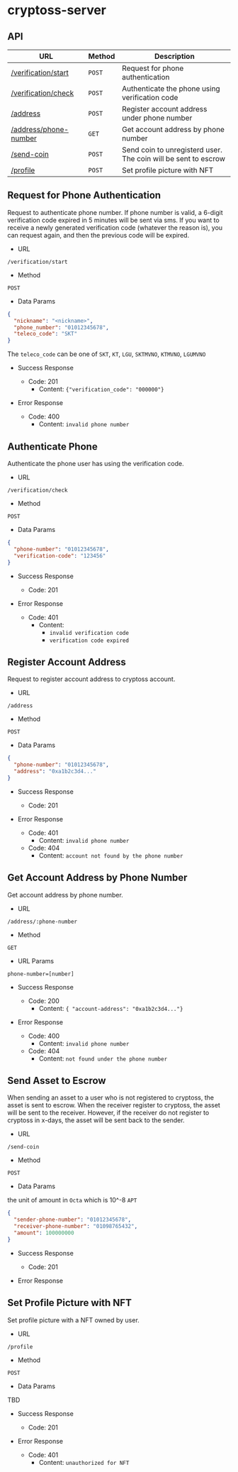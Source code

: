 # cryptoss-server

## API

| URL                                                           | Method | Description                                                    |
|---------------------------------------------------------------|--------|----------------------------------------------------------------|
| [/verification/start](#request-for-phone-authentication)      | `POST` | Request for phone authentication                               |
| [/verification/check](#authenticate-phone)                    | `POST` | Authenticate the phone using verification code                 |
| [/address](#register-account-address)                         | `POST` | Register account address under phone number                    |
| [/address/phone-number](#get-account-address-by-phone-number) | `GET`  | Get account address by phone number                            |
| [/send-coin](#send-asset-to-escrow)                           | `POST` | Send coin to unregisterd user. The coin will be sent to escrow |
| [/profile](#set-profile-picture-with-nft)                     | `POST` | Set profile picture with NFT                                   |


## Request for Phone Authentication

Request to authenticate phone number. If phone number is valid, a 6-digit verification code expired in 5 minutes will be sent via sms.
If you want to receive a newly generated verification code (whatever the reason is), you can request again, and then the previous code will be expired. 

- URL

`/verification/start`

- Method

`POST`

- Data Params

```json
{
  "nickname": "<nickname>",
  "phone_number": "01012345678",
  "teleco_code": "SKT"
}
```

The `teleco_code` can be one of `SKT`, `KT`, `LGU`, `SKTMVNO`, `KTMVNO`, `LGUMVNO`

- Success Response
  - Code: 201
    - Content: `{"verification_code": "000000"}`


- Error Response
  - Code: 400
    - Content: `invalid phone number`

## Authenticate Phone

Authenticate the phone user has using the verification code.

- URL

`/verification/check`

- Method

`POST`

- Data Params

```json
{
  "phone-number": "01012345678",
  "verification-code": "123456"
}
```

- Success Response
  - Code: 201

- Error Response
  - Code: 401
    - Content: 
      - `invalid verification code`
      - `verification code expired`

## Register Account Address

Request to register account address to cryptoss account.

- URL

`/address`

- Method

`POST`

- Data Params

```json
{
  "phone-number": "01012345678",
  "address": "0xa1b2c3d4..."
}
```

- Success Response
  - Code: 201

- Error Response
  - Code: 401
    - Content: `invalid phone number`
  - Code: 404
    - Content: `account not found by the phone number`

## Get Account Address by Phone Number

Get account address by phone number.

- URL

`/address/:phone-number`

- Method

`GET`

- URL Params

`phone-number=[number]`

- Success Response
  - Code: 200
    - Content: `{ "account-address": "0xa1b2c3d4..."}`

- Error Response
  - Code: 400
    - Content: `invalid phone number`
  - Code: 404
    - Content: `not found under the phone number`

## Send Asset to Escrow

When sending an asset to a user who is not registered to cryptoss, the asset is sent to escrow.
When the receiver register to cryptoss, the asset will be sent to the receiver.
However, if the receiver do not register to cryptoss in x-days, the asset will be sent back to the sender.

- URL

`/send-coin`

- Method

`POST`

- Data Params

the unit of amount in `Octa` which is 10^-8 `APT`

```json
{
  "sender-phone-number": "01012345678",
  "receiver-phone-number": "01098765432",
  "amount": 100000000
}
```

- Success Response
  - Code: 201

- Error Response

## Set Profile Picture with NFT

Set profile picture with a NFT owned by user.

- URL

`/profile`

- Method

`POST`

- Data Params

TBD

- Success Response
  - Code: 201

- Error Response
  - Code: 401
    - Content: `unauthorized for NFT`